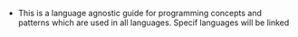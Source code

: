 - This is a language agnostic guide for programming concepts and patterns which are used in all languages. Specif languages will be linked